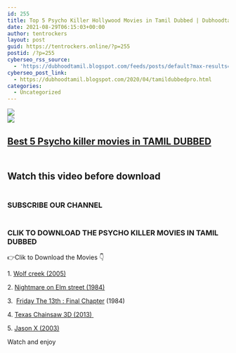 ```yaml
---
id: 255
title: Top 5 Psycho Killer Hollywood Movies in Tamil Dubbed | Dubhoodtamil |
date: 2021-08-29T06:15:03+00:00
author: tentrockers
layout: post
guid: https://tentrockers.online/?p=255
postid: /?p=255
cyberseo_rss_source:
  - 'https://dubhoodtamil.blogspot.com/feeds/posts/default?max-results=150&start-index=301'
cyberseo_post_link:
  - https://dubhoodtamil.blogspot.com/2020/04/tamildubbedpro.html
categories:
  - Uncategorized
---
```

<div class="media_block">
  <img src="https://img.youtube.com/vi/DfePvPvKdfU/default.jpg" class="media_thumbnail" />
</div>

<div>
  <img src="https://lh6.googleusercontent.com/proxy/1gVEXJhmrVT30Zow5CKEGi_4JGMyU5QYCc-UGZvTfxibgE9GDEPIP3IdnWooMHbCltkZY9BGOt4E4yNf" class="ff-og-image-inserted" />
</div>

## <u><span>Best 5 Psycho killer movies in TAMIL DUBBED</span></u>

## <span><br /> Watch this video before download</span>

<div>
  <p>
  </p>
</div>

### <span><br /> SUBSCRIBE OUR CHANNEL</span>

### <span><br /> CLIK TO DOWNLOAD THE PSYCHO KILLER MOVIES IN TAMIL DUBBED</span>

<div readability="5.0927835051546">
  <p>
  </p>
  
  <p>
    👉<span>Clik to Download the Movies</span> 👇
  </p>
  
  <p>
    1. <a href="http://d1.uptofiles.site//files/Tamil%20Dubbed%20Movies/Wolf%20Creek%20(2005)/Wolf%20Creek%20(640x360)/Wolf%20Creek%20HD%20Sample.mp4" target="_blank" rel="noopener">Wolf creek (2005)</a>
  </p>
  
  <p>
    2. <a href="http://d6.uptofiles.site//files/Tamil%20Dubbed%20Movies/A%20Nightmare%20on%20Elm%20Street%20(1984)/A%20Nightmare%20on%20Elm%20Street%20(640x360)/A%20Nightmare%20on%20Elm%20Street%20HD.mp4" target="_blank" rel="noopener">Nightmare on Elm street (1984)</a>
  </p>
  
  <p>
    3.&nbsp; <a href="http://d8.uptofiles.site//files/Tamil%20Dubbed%20Movies/Friday%20The%2013th%20The%20Final%20Chapter%20(1984)/Friday%20The%2013th%20The%20Final%20Chapter%20(640x360)/Friday%20The%2013th%20The%20Final%20Chapter%20HD.mp4" target="_blank" rel="noopener">Friday The 13th : Final Chapter</a>&nbsp;(1984)
  </p>
  
  <p>
    4. <a href="http://d7.uptofiles.site//files/Tamil%20Dubbed%20Movies/Texas%20Chainsaw%20(2013)/Texas%20Chainsaw%20(640x360)/Texas%20Chainsaw%20HD.mp4" target="_blank" rel="noopener">Texas Chainsaw 3D (2013)&nbsp;</a>
  </p>
  
  <p>
    5. <a href="http://d8.uptofiles.site//files/Tamil%20Dubbed%20Movies/Jason%20X%20(2001)/Jason%20X%20(640x360)/Jason%20X%20(2001)%20(640x360).mp4" target="_blank" rel="noopener">Jason X (2003)</a>
  </p>
  
  <p>
    Watch and enjoy
  </p>
</div>